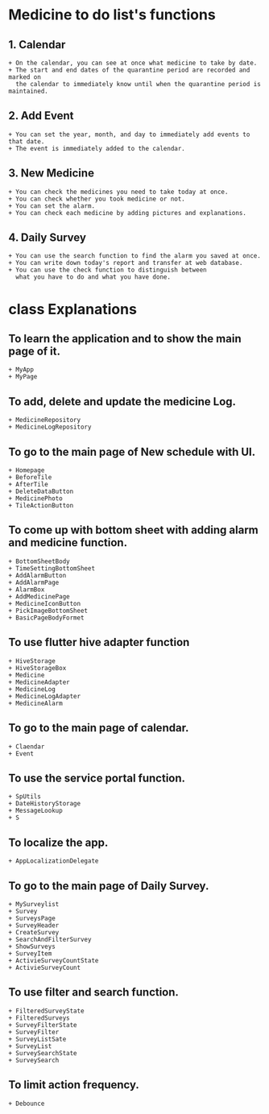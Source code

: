 # Medicine to do list's functions

## 1. Calendar
    + On the calendar, you can see at once what medicine to take by date.
    + The start and end dates of the quarantine period are recorded and marked on
      the calendar to immediately know until when the quarantine period is maintained.
    
   

## 2. Add Event
    + You can set the year, month, and day to immediately add events to that date.
    + The event is immediately added to the calendar.


## 3. New Medicine
    + You can check the medicines you need to take today at once.
    + You can check whether you took medicine or not.
    + You can set the alarm.
    + You can check each medicine by adding pictures and explanations.
    

## 4. Daily Survey
    + You can use the search function to find the alarm you saved at once.
    + You can write down today's report and transfer at web database.
    + You can use the check function to distinguish between
      what you have to do and what you have done.


# class Explanations

## To learn the application and to show the main page of it.
    + MyApp
    + MyPage

## To add, delete and update the medicine Log.
    + MedicineRepository
    + MedicineLogRepository

## To go to the main page of New schedule with UI.
    + Homepage
    + BeforeTile
    + AfterTile
    + DeleteDataButton
    + MedicinePhoto
    + TileActionButton

## To come up with bottom sheet with adding alarm and medicine function.
    + BottomSheetBody
    + TimeSettingBottomSheet
    + AddAlarmButton
    + AddAlarmPage
    + AlarmBox
    + AddMedicinePage
    + MedicineIconButton
    + PickImageBottomSheet
    + BasicPageBodyFormet

## To use flutter hive adapter function
    + HiveStorage
    + HiveStorageBox
    + Medicine
    + MedicineAdapter
    + MedicineLog
    + MedicineLogAdapter
    + MedicineAlarm

## To go to the main page of calendar.
    + Claendar
    + Event

## To use the service portal function.
    + SpUtils
    + DateHistoryStorage
    + MessageLookup
    + S

## To localize the app.
    + AppLocalizationDelegate

## To go to the main page of Daily Survey.
    + MySurveylist
    + Survey
    + SurveysPage
    + SurveyHeader
    + CreateSurvey
    + SearchAndFilterSurvey
    + ShowSurveys
    + SurveyItem
    + ActivieSurveyCountState
    + ActivieSurveyCount

## To use filter and search function.
    + FilteredSurveyState
    + FilteredSurveys
    + SurveyFilterState
    + SurveyFilter
    + SurveyListSate
    + SurveyList
    + SurveySearchState
    + SurveySearch

## To limit action frequency. 
    + Debounce
